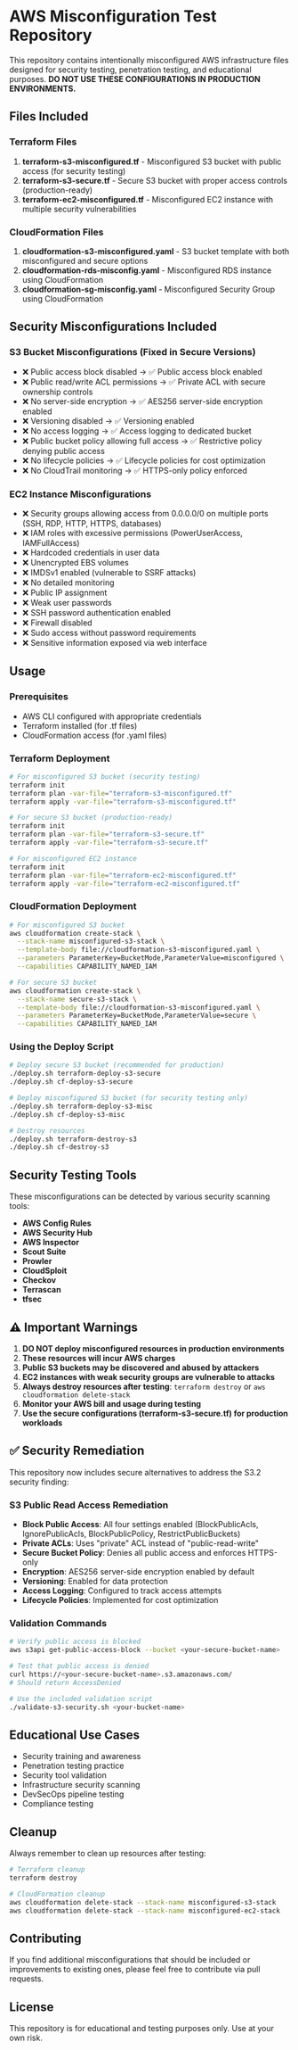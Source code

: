 # AWS Misconfiguration Test Repository

This repository contains intentionally misconfigured AWS infrastructure files designed for security testing, penetration testing, and educational purposes. **DO NOT USE THESE CONFIGURATIONS IN PRODUCTION ENVIRONMENTS.**

## Files Included

### Terraform Files
1. **terraform-s3-misconfigured.tf** - Misconfigured S3 bucket with public access (for security testing)
2. **terraform-s3-secure.tf** - Secure S3 bucket with proper access controls (production-ready)
3. **terraform-ec2-misconfigured.tf** - Misconfigured EC2 instance with multiple security vulnerabilities

### CloudFormation Files
1. **cloudformation-s3-misconfigured.yaml** - S3 bucket template with both misconfigured and secure options
2. **cloudformation-rds-misconfig.yaml** - Misconfigured RDS instance using CloudFormation
3. **cloudformation-sg-misconfig.yaml** - Misconfigured Security Group using CloudFormation

## Security Misconfigurations Included

### S3 Bucket Misconfigurations (Fixed in Secure Versions)
- ❌ Public access block disabled → ✅ Public access block enabled
- ❌ Public read/write ACL permissions → ✅ Private ACL with secure ownership controls
- ❌ No server-side encryption → ✅ AES256 server-side encryption enabled
- ❌ Versioning disabled → ✅ Versioning enabled
- ❌ No access logging → ✅ Access logging to dedicated bucket
- ❌ Public bucket policy allowing full access → ✅ Restrictive policy denying public access
- ❌ No lifecycle policies → ✅ Lifecycle policies for cost optimization
- ❌ No CloudTrail monitoring → ✅ HTTPS-only policy enforced

### EC2 Instance Misconfigurations
- ❌ Security groups allowing access from 0.0.0.0/0 on multiple ports (SSH, RDP, HTTP, HTTPS, databases)
- ❌ IAM roles with excessive permissions (PowerUserAccess, IAMFullAccess)
- ❌ Hardcoded credentials in user data
- ❌ Unencrypted EBS volumes
- ❌ IMDSv1 enabled (vulnerable to SSRF attacks)
- ❌ No detailed monitoring
- ❌ Public IP assignment
- ❌ Weak user passwords
- ❌ SSH password authentication enabled
- ❌ Firewall disabled
- ❌ Sudo access without password requirements
- ❌ Sensitive information exposed via web interface

## Usage

### Prerequisites
- AWS CLI configured with appropriate credentials
- Terraform installed (for .tf files)
- CloudFormation access (for .yaml files)

### Terraform Deployment
```bash
# For misconfigured S3 bucket (security testing)
terraform init
terraform plan -var-file="terraform-s3-misconfigured.tf"
terraform apply -var-file="terraform-s3-misconfigured.tf"

# For secure S3 bucket (production-ready)
terraform init
terraform plan -var-file="terraform-s3-secure.tf"
terraform apply -var-file="terraform-s3-secure.tf"

# For misconfigured EC2 instance
terraform init
terraform plan -var-file="terraform-ec2-misconfigured.tf"
terraform apply -var-file="terraform-ec2-misconfigured.tf"
```

### CloudFormation Deployment
```bash
# For misconfigured S3 bucket
aws cloudformation create-stack \
  --stack-name misconfigured-s3-stack \
  --template-body file://cloudformation-s3-misconfigured.yaml \
  --parameters ParameterKey=BucketMode,ParameterValue=misconfigured \
  --capabilities CAPABILITY_NAMED_IAM

# For secure S3 bucket
aws cloudformation create-stack \
  --stack-name secure-s3-stack \
  --template-body file://cloudformation-s3-misconfigured.yaml \
  --parameters ParameterKey=BucketMode,ParameterValue=secure \
  --capabilities CAPABILITY_NAMED_IAM
```

### Using the Deploy Script
```bash
# Deploy secure S3 bucket (recommended for production)
./deploy.sh terraform-deploy-s3-secure
./deploy.sh cf-deploy-s3-secure

# Deploy misconfigured S3 bucket (for security testing only)
./deploy.sh terraform-deploy-s3-misc
./deploy.sh cf-deploy-s3-misc

# Destroy resources
./deploy.sh terraform-destroy-s3
./deploy.sh cf-destroy-s3
```

## Security Testing Tools

These misconfigurations can be detected by various security scanning tools:
- **AWS Config Rules**
- **AWS Security Hub**
- **AWS Inspector**
- **Scout Suite**
- **Prowler**
- **CloudSploit**
- **Checkov**
- **Terrascan**
- **tfsec**

## ⚠️ Important Warnings

1. **DO NOT deploy misconfigured resources in production environments**
2. **These resources will incur AWS charges**
3. **Public S3 buckets may be discovered and abused by attackers**
4. **EC2 instances with weak security groups are vulnerable to attacks**
5. **Always destroy resources after testing**: `terraform destroy` or `aws cloudformation delete-stack`
6. **Monitor your AWS bill and usage during testing**
7. **Use the secure configurations (terraform-s3-secure.tf) for production workloads**

## ✅ Security Remediation

This repository now includes secure alternatives to address the S3.2 security finding:

### S3 Public Read Access Remediation
- **Block Public Access**: All four settings enabled (BlockPublicAcls, IgnorePublicAcls, BlockPublicPolicy, RestrictPublicBuckets)
- **Private ACLs**: Uses "private" ACL instead of "public-read-write"
- **Secure Bucket Policy**: Denies all public access and enforces HTTPS-only
- **Encryption**: AES256 server-side encryption enabled by default
- **Versioning**: Enabled for data protection
- **Access Logging**: Configured to track access attempts
- **Lifecycle Policies**: Implemented for cost optimization

### Validation Commands
```bash
# Verify public access is blocked
aws s3api get-public-access-block --bucket <your-secure-bucket-name>

# Test that public access is denied
curl https://<your-secure-bucket-name>.s3.amazonaws.com/ 
# Should return AccessDenied

# Use the included validation script
./validate-s3-security.sh <your-bucket-name>
```

## Educational Use Cases

- Security training and awareness
- Penetration testing practice
- Security tool validation
- Infrastructure security scanning
- DevSecOps pipeline testing
- Compliance testing

## Cleanup

Always remember to clean up resources after testing:

```bash
# Terraform cleanup
terraform destroy

# CloudFormation cleanup
aws cloudformation delete-stack --stack-name misconfigured-s3-stack
aws cloudformation delete-stack --stack-name misconfigured-ec2-stack
```

## Contributing

If you find additional misconfigurations that should be included or improvements to existing ones, please feel free to contribute via pull requests.

## License

This repository is for educational and testing purposes only. Use at your own risk.